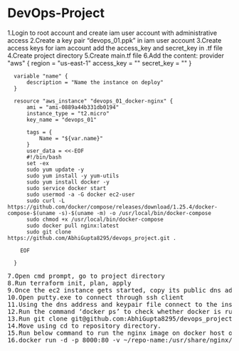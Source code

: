 # DevOps-Project
1.Login to root account and create iam user account with administrative access
2.Create a key pair “devops_01.ppk” in iam user account
3.Create access keys for iam account add the access_key and secret_key in .tf file
4.Create project directory
5.Create main.tf file
6.Add the content:
      provider "aws" {
        region = "us-east-1"
        access_key = ""
        secret_key = ""
      }

      variable "name" {
          description = "Name the instance on deploy"
      }

      resource "aws_instance" "devops_01_docker-nginx" {
          ami = "ami-0889a44b331db0194"
          instance_type = "t2.micro"
          key_name = "devops_01"

          tags = {
              Name = "${var.name}"
          }
          user_data = <<-EOF
          #!/bin/bash
          set -ex
          sudo yum update -y
          sudo yum install -y yum-utils
          sudo yum install docker -y
          sudo service docker start
          sudo usermod -a -G docker ec2-user
          sudo curl -L https://github.com/docker/compose/releases/download/1.25.4/docker-compose-$(uname -s)-$(uname -m) -o /usr/local/bin/docker-compose
          sudo chmod +x /usr/local/bin/docker-compose
          sudo docker pull nginx:latest
          sudo git clone https://github.com/AbhiGupta8295/devops_project.git .

        EOF

      }
<pre>
7.Open cmd prompt, go to project directory
8.Run terraform init, plan, apply
9.Once the ec2 instance gets started, copy its public dns address
10.Open putty.exe to connect through ssh client
11.Using the dns address and keypair file connect to the instance
12.Run the command ‘docker ps’ to check whether docker is running or not
13.Run git clone git@github.com:AbhiGupta8295/devops_project.git to add the repository in the 	docker.
14.Move using cd to repository directory. 
15.Run below command to run the nginx image on docker host on port 8000.
16.docker run -d -p 8000:80 -v ~/repo-name:/usr/share/nginx/html --name your-nginx-name-here nginx.
</pre>
